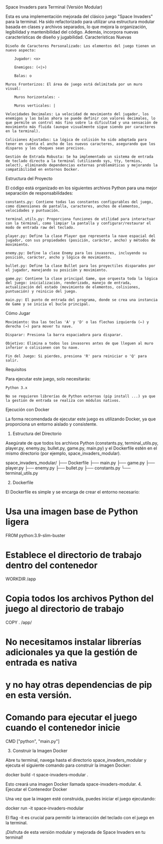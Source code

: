 Space Invaders para Terminal (Versión Modular)

Esta es una implementación mejorada del clásico juego "Space Invaders" para la terminal. Ha sido refactorizado para utilizar una estructura modular basada en clases y archivos separados, lo que mejora la organización, legibilidad y mantenibilidad del código. Además, incorpora nuevas características de diseño y jugabilidad.
Características Nuevas

    Diseño de Caracteres Personalizado: Los elementos del juego tienen un nuevo aspecto:

        Jugador: <x>

        Enemigos: (<|>)

        Balas: o

    Muros Fronterizos: El área de juego está delimitada por un muro visual:

        Muros horizontales: -

        Muros verticales: |

    Velocidades Decimales: La velocidad de movimiento del jugador, los enemigos y las balas ahora se puede definir con valores decimales, lo que permite un control más fino sobre la dificultad y una sensación de movimiento más fluida (aunque visualmente sigue siendo por caracteres en la terminal).

    Colisiones Ajustadas: La lógica de colisión ha sido adaptada para tener en cuenta el ancho de los nuevos caracteres, asegurando que los disparos y los choques sean precisos.

    Gestión de Entrada Robusta: Se ha implementado un sistema de entrada de teclado directo a la terminal (utilizando sys, tty, termios, select), eliminando dependencias externas problemáticas y mejorando la compatibilidad en entornos Docker.

Estructura del Proyecto

El código está organizado en los siguientes archivos Python para una mejor separación de responsabilidades:

    constants.py: Contiene todas las constantes configurables del juego, como dimensiones de pantalla, caracteres, anchos de elementos, velocidades y puntuación.

    terminal_utils.py: Proporciona funciones de utilidad para interactuar con la terminal, como limpiar la pantalla y configurar/restaurar el modo de entrada raw del teclado.

    player.py: Define la clase Player que representa la nave espacial del jugador, con sus propiedades (posición, carácter, ancho) y métodos de movimiento.

    enemy.py: Define la clase Enemy para los invasores, incluyendo su posición, carácter, ancho y lógica de movimiento.

    bullet.py: Define la clase Bullet para los proyectiles disparados por el jugador, manejando su posición y movimiento.

    game.py: Contiene la clase principal Game, que orquesta toda la lógica del juego: inicialización, renderizado, manejo de entrada, actualización del estado (movimiento de elementos, colisiones, puntuación) y reinicio del juego.

    main.py: El punto de entrada del programa, donde se crea una instancia de Game y se inicia el bucle principal.

Cómo Jugar

    Movimiento: Usa las teclas 'A' y 'D' o las flechas izquierda (←) y derecha (→) para mover tu nave.

    Disparar: Presiona la barra espaciadora para disparar.

    Objetivo: Elimina a todos los invasores antes de que lleguen al muro inferior o colisionen con tu nave.

    Fin del Juego: Si pierdes, presiona 'R' para reiniciar o 'Q' para salir.

Requisitos

Para ejecutar este juego, solo necesitarás:

    Python 3.x

    No se requieren librerías de Python externas (pip install ...) ya que la gestión de entrada se realiza con módulos nativos.

Ejecución con Docker

La forma recomendada de ejecutar este juego es utilizando Docker, ya que proporciona un entorno aislado y consistente.
1. Estructura del Directorio

Asegúrate de que todos los archivos Python (constants.py, terminal_utils.py, player.py, enemy.py, bullet.py, game.py, main.py) y el Dockerfile estén en el mismo directorio (por ejemplo, space_invaders_modular).

space_invaders_modular/
├── Dockerfile
├── main.py
├── game.py
├── player.py
├── enemy.py
├── bullet.py
├── constants.py
└── terminal_utils.py

2. Dockerfile

El Dockerfile es simple y se encarga de crear el entorno necesario:

# Usa una imagen base de Python ligera
FROM python:3.9-slim-buster

# Establece el directorio de trabajo dentro del contenedor
WORKDIR /app

# Copia todos los archivos Python del juego al directorio de trabajo
COPY . /app/

# No necesitamos instalar librerías adicionales ya que la gestión de entrada es nativa
# y no hay otras dependencias de pip en esta versión.

# Comando para ejecutar el juego cuando el contenedor inicie
CMD ["python", "main.py"]

3. Construir la Imagen Docker

Abre tu terminal, navega hasta el directorio space_invaders_modular y ejecuta el siguiente comando para construir la imagen Docker:

docker build -t space-invaders-modular .

Esto creará una imagen Docker llamada space-invaders-modular.
4. Ejecutar el Contenedor Docker

Una vez que la imagen esté construida, puedes iniciar el juego ejecutando:

docker run -it space-invaders-modular

El flag -it es crucial para permitir la interacción del teclado con el juego en la terminal.

¡Disfruta de esta versión modular y mejorada de Space Invaders en tu terminal!